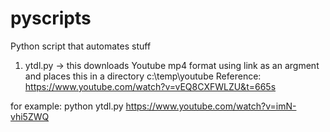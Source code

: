 # pyscripts
Python script that automates stuff 

1. ytdl.py -> this downloads Youtube mp4 format using link as an argment and places this in a directory c:\temp\youtube
Reference: https://www.youtube.com/watch?v=vEQ8CXFWLZU&t=665s

for example: 
python ytdl.py https://www.youtube.com/watch?v=imN-vhi5ZWQ



